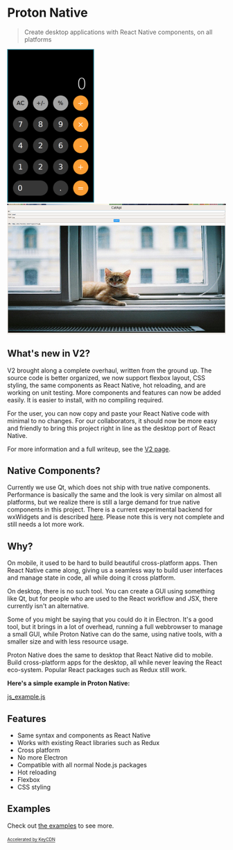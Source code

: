 # Proton Native

> Create desktop applications with React Native components, on all platforms

<img src="calculator.png" alt="calculator" width="200"/>
<img src="catapi_v2.png" alt="catapi_v2" height="300"/>

## What's new in V2?

V2 brought along a complete overhaul, written from the ground up. The source code is better organized, we now support flexbox layout, CSS
styling, the same components as React Native, hot reloading, and are working on unit testing. More components and features can now be added easily. It is easier to install, with no compiling required.

For the user,
you can now copy and paste your React Native code with minimal to no changes. For our collaborators, it should now be more easy and friendly to
bring this project right in line as the desktop port of React Native.

For more information and a full writeup, see the [V2 page](v2_changes.md).

## Native Components?

Currently we use Qt, which does not ship with true native components. Performance is basically the same and the look is very similar on almost all
platforms, but we realize there is still a large demand for true native components in this project. There is a current experimental
backend for wxWidgets and is described [here](wx_backend.md). Please note this is very not complete and still needs a lot more work.

## Why?

On mobile, it used to be hard to build beautiful cross-platform apps. Then React Native came along, giving us
a seamless way to build user interfaces and manage state in code, all while doing it cross platform.

On desktop, there is no such tool. You can create a GUI using something like Qt, but for people who are used to the React workflow and JSX, there currently isn't an alternative.

Some of you might be saying that you could do it in Electron. It's a good tool, but it brings in a lot of overhead, running a full webbrowser
to manage a small GUI, while Proton Native can do the same, using native tools, with a smaller size and with less resource usage.

Proton Native does the same
to desktop that React Native did to mobile. Build cross-platform apps for the desktop, all while never leaving the React eco-system. Popular
React packages such as Redux still work.

**Here's a simple example in Proton Native:**

[js_example.js](js_example.js ':include :type=code jsx')

## Features

- Same syntax and components as React Native
- Works with existing React libraries such as Redux
- Cross platform
- No more Electron
- Compatible with all normal Node.js packages
- Hot reloading
- Flexbox
- CSS styling

## Examples

Check out [the examples](https://github.com/kusti8/proton-native/tree/master/examples) to see more.

<a href="https://www.keycdn.com/"><sub><sup>Accelerated by KeyCDN</sup></sub></a>
